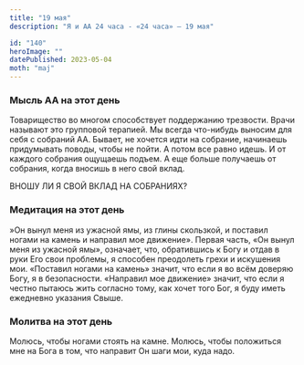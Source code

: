 ```yaml
---
title: "19 мая"
description: "Я и АА 24 часа - «24 часа» — 19 мая"

id: "140"
heroImage: ""
datePublished: 2023-05-04
moth: "maj"
---
```


### Мысль АА на этот день

Товарищество во многом способствует поддержанию трезвости. Врачи называют это
групповой терапией. Мы всегда что-нибудь выносим для себя с собраний АА.
Бывает, не хочется идти на собрание, начинаешь придумывать поводы, чтобы не
пойти. А потом все равно идешь. И от каждого собрания ощущаешь подъем. А еще
больше получаешь от собрания, когда вносишь в него свой вклад.

ВНОШУ ЛИ Я СВОЙ ВКЛАД НА СОБРАНИЯХ?

### Медитация на этот день

»Он вынул меня из ужасной ямы, из глины скользкой, и поставил ногами на камень
и направил мое движение». Первая часть, «Он вынул меня из ужасной ямы»,
означает, что, обратившись к Богу и отдав в руки Его свои проблемы, я способен
преодолеть грехи и искушения мои. «Поставил ногами на камень» значит, что если
я во всём доверяю Богу, я в безопасности. «Направил мое движение» значит, что
если я честно пытаюсь жить согласно тому, как хочет того Бог, я буду иметь
ежедневно указания Свыше.

### Молитва на этот день

Молюсь, чтобы ногами стоять на камне. Молюсь, чтобы положиться мне на Бога в
том, что направит Он шаги мои, куда надо.
